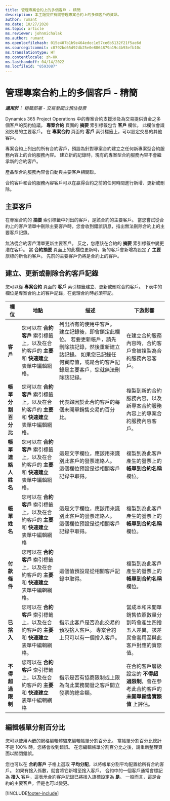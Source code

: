 ```yaml
---
title: 管理專案合約上的多個客戶 - 精簡
description: 本主題提供有關管理專案合約上的多個客戶的資訊。
author: rumant
ms.date: 10/27/2020
ms.topic: article
ms.reviewer: johnmichalak
ms.author: rumant
ms.openlocfilehash: 015e407b1b9e464edec1e57ce6b5132f21f5ae6d
ms.sourcegitcommit: c0792bd65d92db25e0e8864879a19c4b93efb10c
ms.translationtype: HT
ms.contentlocale: zh-HK
ms.lasthandoff: 04/14/2022
ms.locfileid: "8593087"
---
```

# <a name="manage-multiple-customers-on-project-contracts---lite"></a>管理專案合約上的多個客戶 - 精簡

_**適用於：** 精簡部署 - 交易至開立預估發票_

Dynamics 365 Project Operations 中的專案合約支援涉及為交易提供資金之多個客戶的契約協議。 **專案合約** 頁面的 **摘要** 索引標籤包含 **客戶** 欄位。 此欄位會識別交易的主要客戶。 在 **專案合約** 頁面的 **客戶** 索引標籤上，可以設定交易的其他客戶。

專案合約上列出的所有合約客戶，預設為針對專案合約建立之任何新專案型合約服務內容上的合約服務內容。 建立新的記錄時，現有的專案型合約服務內容不會繼承新的合約客戶。

產品型合約服務內容會自動與主要客戶相關聯。

合約客戶和合約服務內容客戶可以在贏得合約之前的任何時間進行新增、更新或刪除。

## <a name="primary-customer"></a>主要客戶

在專案合約的 **摘要** 索引標籤中列出的客戶，是該合約的主要客戶。 當您嘗試從合約上的客戶清單中刪除主要客戶時，您會收到錯誤訊息，指出無法刪除合約上的主要客戶記錄。

無法從合約客戶清單更新主要客戶。 反之，您應該在合約的 **摘要** 索引標籤中變更潛在客戶。 當 **合約摘要** 頁面上的此欄位更新時，新的客戶會新增為設定了 **主要** 旗標的新合約客戶。 先前的主要客戶仍將是合約上的客戶。

## <a name="create-update-or-delete-a-contract-customer-record"></a>建立、更新或刪除合約客戶記錄

您可以從 **專案合約** 頁面的 **客戶** 索引標籤建立、更新或刪除合約客戶。 下表中的欄位是專案合約上的客戶記錄，在處理合約時必須牢記。

| 欄位 | 地點 | 描述 | 下游影響 |
| --- | --- | --- | --- |
| **客戶** | 您可以在 **合約客戶** 索引標籤上，以及在合約客戶的 **主要** 和 **快速建立** 表單中編輯網格。 | 列出所有的使用中客戶。 建立記錄後，即會鎖定此欄位。 若要更新帳戶，請先刪除該記錄，然後重新建立該記錄。 如果您已記錄任何實際值，或是合約客戶記錄是主要客戶，您就無法刪除該記錄。 | 在建立合約服務內容時，合約客戶會被複製為合約服務內容客戶。 |
| **帳單分割百分比** | 您可以在 **合約客戶** 索引標籤上，以及在合約客戶的 **主要** 和 **快速建立** 表單中編輯網格。 | 代表歸因於此合約客戶的每個未開單銷售交易的百分比。 | 複製到新的合約服務內容，以及新專案合約服務內容上的專案合約服務內容客戶。 |
| **帳單連絡人姓名** | 您可以在 **合約客戶** 索引標籤上，以及在合約客戶的 **主要** 和 **快速建立** 表單中編輯網格。 | 這是文字欄位，應該用來識別此客戶的發票連絡人。 這個欄位預設是從相關客戶記錄中取得。 | 複製到為此客戶產生的發票上的 **帳單到合約名稱** 欄位。 |
| **帳單姓名** | 您可以在 **合約客戶** 索引標籤上，以及在合約客戶的 **主要** 和 **快速建立** 表單中編輯網格 | 這是文字欄位，應該用來識別此客戶的發票連絡人。 這個欄位預設是從相關客戶記錄中取得。 | 複製到為此客戶產生的發票上的 **帳單到合約名稱** 欄位。 |
| **付款條件** | 您可以在 **合約客戶** 索引標籤上，以及在合約客戶的 **主要** 和 **快速建立** 表單中編輯網格。 | 這個值預設是從相關客戶記錄中取得。 | 複製到為此客戶產生的發票上的 **帳單到合約名稱** 欄位。 |
| **已捨入** | 您可以在 **合約客戶** 索引標籤上，以及在合約客戶的 **主要** 和 **快速建立** 表單中編輯網格。 | 指示此客戶是否為此交易的預設捨入客戶。 專案合約上只可以有一個捨入客戶。 | 當成本和未開單銷售依照數量分割時會產生四捨五入差異，該差異會套用至與此客戶對應的實際值。 |
| **不得超過限制** | 您可以在 **合約客戶** 索引標籤上，以及在合約客戶的 **主要** 和 **快速建立** 表單中編輯網格 | 指示是否有協商限制或上限為向此業務開發之客戶開立發票的總金額。 | 在合約客戶層級設定的 **不得超過限制**，會在參考此合約客戶的 **未開單銷售實際值** 上評估。 |

## <a name="edit-billing-split-percentages"></a>編輯帳單分割百分比

您可以使用內嵌的網格編輯體驗來編輯帳單分割百分比。 當帳單分割百分比總計不是 100% 時，您將會收到錯誤。 在您編輯帳單分割百分比之後，請重新整理頁面以關閉錯誤。

您也可以在 **合約客戶** 子格上選取 **平均分配**，以將帳單分割平均配置給所有合約客戶。 如果有捨入係數，就會將它新增至捨入客戶。 合約中的一個客戶通常會標記為 **捨入** 客戶，這表示合約客戶記錄已將捨入旗標設定為 **是**。 一般而言，這是合約的主要客戶，但是也可以變更。


[!INCLUDE[footer-include](../../includes/footer-banner.md)]